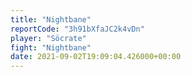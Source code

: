 ```yaml
---
title: "Nightbane"
reportCode: "3h91bXfaJC2k4vDn"
player: "Söcrate"
fight: "Nightbane"
date: 2021-09-02T19:09:04.426000+00:00
---
```

